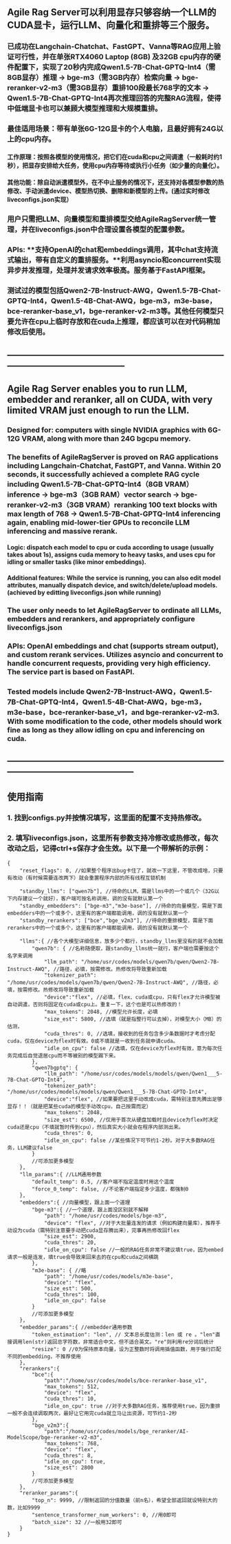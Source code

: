 ## Agile Rag Server可以利用显存只够容纳一个LLM的CUDA显卡，运行LLM、向量化和重排等三个服务。
### 已成功在Langchain-Chatchat、FastGPT、Vanna等RAG应用上验证可行性，并在**单张RTX4060 Laptop (8GB)** 及32GB cpu内存的硬件配置下，实现了**20秒内**完成Qwen1.5-7B-Chat-GPTQ-Int4（需8GB显存）推理 -> bge-m3（需3GB内存）检索向量 -> bge-reranker-v2-m3（需3GB显存）重排**100段**最长768字的文本 -> Qwen1.5-7B-Chat-GPTQ-Int4再次推理回答的完整RAG流程，使得**中低端显卡也可以兼顾大模型推理和大规模重排**。
### 最佳适用场景：带有单张6G-12G显卡的个人电脑，且最好拥有24G以上的cpu内存。
#### 工作原理：按照各模型的使用情况，把它们在cuda和cpu之间调遣（一般耗时约1秒），把显存安排给大任务，使用cpu内存等待或执行小任务（如少量的向量化）。
#### 其他功能：除自动派遣模型外，在不中止服务的情况下，还支持对各模型参数的热修改、手动派遣device、模型热切换、删除和新模型的上传。(通过实时修改liveconfigs.json实现）
### 用户只需把LLM、向量模型和重排模型交给AgileRagServer统一管理，并在liveconfigs.json中合理设置各模型的配置参数。
### APIs: **支持OpenAI的chat和embeddings调用，其中chat支持流式输出，带有自定义的重排服务。**利用asyncio和concurrent实现异步并发推理，处理并发请求效率极高。服务基于FastAPI框架。
### 测试过的模型包括Qwen2-7B-Instruct-AWQ，Qwen1.5-7B-Chat-GPTQ-Int4，Qwen1.5-4B-Chat-AWQ，bge-m3，m3e-base，bce-reranker-base_v1，bge-reranker-v2-m3等。其他任何模型只要允许在cpu上临时存放和在cuda上推理，都应该可以在对代码稍加修改后使用。
## —————————————————————————————————————
## Agile Rag Server enables you to run LLM, embedder and reranker, all on CUDA, with very limited VRAM just enough to run the LLM. 
### Designed for: computers with single NVIDIA graphics with 6G-12G VRAM, along with more than 24G bgcpu memory.
### The benefits of AgileRagServer is proved on RAG applications including Langchain-Chatchat, FastGPT, and Vanna. **Within 20 seconds**, it successfully achieved a complete RAG cycle including Qwen1.5-7B-Chat-GPTQ-Int4（8GB VRAM）inference -> bge-m3（3GB RAM）vector search -> bge-reranker-v2-m3（3GB VRAM）reranking **100 text blocks** with max length of 768 -> Qwen1.5-7B-Chat-GPTQ-Int4 inferencing again, enabling mid-lower-tier GPUs to reconcile LLM inferencing and massive rerank.
#### Logic: dispatch each model to cpu or cuda according to usage (usually takes about 1s), assigns cuda memory to heavy tasks, and uses cpu for idling or smaller tasks (like minor embeddings).
#### Additional features: While the service is running, you can also edit model attributes, manually dispatch device, and switch/delete/upload models. (achieved by editting liveconfigs.json while running)
### The user only needs to let AgileRagServer to ordinate all LLMs, embedders and rerankers, and appropriately configure liveconfigs.json
### APIs: **OpenAI embeddings and chat (supports stream output), and custom rerank services.** Utilizes asyncio and concurrent to handle concurrent requests, providing very high efficiency. The service part is based on FastAPI.
### Tested models include Qwen2-7B-Instruct-AWQ，Qwen1.5-7B-Chat-GPTQ-Int4，Qwen1.5-4B-Chat-AWQ，bge-m3，m3e-base，bce-reranker-base_v1，and bge-reranker-v2-m3. With some modification to the code, other models should work fine as long as they allow idling on cpu and inferencing on cuda.
## ——————————————————————————————————————
## 使用指南
### 1. 找到configs.py并按情况填写，这里面的配置不支持热修改。
### 2. 填写liveconfigs.json，这里所有参数支持冷修改或热修改，每次改动之后，记得ctrl+s保存才会生效。以下是一个带解析的示例：
```
{
    "reset_flags": 0, //如果整个程序出bug卡住了，就改一下这里，不管改成啥，只要有改动（有时候需要连改两下）就会重置程序内部的所有线程互锁机制

    "standby_llms": ["qwen7b"], //待命的LLM，需是llms中的一个或几个（32G以下内存建议一个就好），客户端可按名称调用，调的没有就默认第一个
    "standby_embedders": ["bge-m3","m3e-base"], //待命的向量模型，需是下面embedders中的一个或多个，这里有的客户端都能调用，调的没有就默认第一个
    "standby_rerankers": ["bce","bge_v2m3"], //待命的重排模型，需是下面rerankers中的一个或多个，这里有的客户端都能调用，调的没有就默认第一个

    "llms":{ //各个大模型详细信息，放多少个都行，standby_llms里没有的就不会加载
        "qwen7b": { //名称随便取，跟standby_llms统一就行，客户端也需要按这个名字来调用
            "llm_path": "/home/usr/codes/models/qwen7b/qwen/Qwen2-7B-Instruct-AWQ", //路径，必填，按需修改。热修改将导致重新加载
            "tokenizer_path": "/home/usr/codes/models/qwen7b/qwen/Qwen2-7B-Instruct-AWQ", //路径，必填，按需修改。热修改将导致重新加载
            "device":"flex", //必填，flex、cuda或cpu，只有flex才允许模型被自动调遣，否则将固定在cuda或cpu上。重复一下，这个也是可以热修改的！
            "max_tokens": 2048, //模型允许长度，必填
            "size_est": 5800, //选填（就是指整行可以去掉），对模型大小（MB）的估测，
            "cuda_thres": 0, //选填，接收到的任务包含多少条数据时才考虑分配cuda，仅在device为flex时有效。0或不填就是一收到任务就申请cuda。
            "idle_on_cpu": false //选填，仅在device为flex时有效，意为每次任务完成后自觉退居cpu而不等被别的模型踢下来。
        },
        "qwen7bgptq": {
            "llm_path": "/home/usr/codes/models/models/qwen/Qwen1___5-7B-Chat-GPTQ-Int4",
            "tokenizer_path": "/home/usr/codes/models/models/qwen/Qwen1___5-7B-Chat-GPTQ-Int4",
            "device":"flex", //如果要把这里手动改成cuda，需特别注意先腾出足够显存！！（就是把某些cuda的模型手动改cpu，自己按需而定）
            "max_tokens": 2048,
            "size_est": 6500, //仅用于首次从硬盘加载时且device为flex时决定cuda还是cpu（不填就暂时传到cpu），然后真实大小就会在程序内部测出来。
            "cuda_thres": 0,
            "idle_on_cpu": false //某些情况下可节约1-2秒。对于大多数RAG任务，LLM建议false
        }
        //可添加更多模型
    },
    "llm_params":{ //LLM通用参数
        "default_temp": 0.5, //客户端不指定温度时用这个温度
        "force_0_temp": false, //不论客户端指定多少温度，都强制0
    },
    "embedders":{ //向量模型，跟上面一个道理
        "bge-m3":{ //一个道理，跟上面没区别就不解释
            "path": "/home/usr/codes/models/bge-m3", 
            "device": "flex", //对于大批量连发的请求（例如构建向量库），推荐手动设为cuda（需特别注意要手动把cuda显存腾出来），完事再热修改回flex
            "size_est": 2900,
            "cuda_thres": 20,
            "idle_on_cpu": false //一般的RAG任务非常不建议填true，因为embed请求一般是连发，填true会导致来回来去的在cpu和cuda之间横跳
        },
        "m3e-base": { //略
            "path": "/home/usr/codes/models/m3e-base", 
            "device": "flex",
            "size_est": 500,
            "cuda_thres": 100,
            "idle_on_cpu": false
        }
        //可添加更多模型
    },
    "embedder_params":{ //embedder通用参数
        "token_estimation": "len", // 文本总长度估测：len 或 re 。"len"直接调用len(str)返回总字符数，非常适合中文，但不适合英文。"re"则利用re分词后统计
        "resize": 0 //0为保持原本向量，设为正整数时将调用插值函数，用于强行匹配不同的embedding，不推荐使用
    },
    "rerankers":{
        "bce":{
            "path":"/home/usr/codes/models/bce-reranker-base_v1",
            "max_tokens": 512,
            "device": "flex",
            "cuda_thres": 10,
            "idle_on_cpu": true //对于大多数RAG任务，推荐使用true，因为重排一般不会连续调取两次，最好让它用完cuda就立马让出资源，可节约1-2秒
        },
        "bge_v2m3":{
            "path":"/home/usr/codes/models/bge_reranker/AI-ModelScope/bge-reranker-v2-m3",
            "max_tokens": 768,
            "device": "flex",
            "cuda_thres": 8,
            "idle_on_cpu": true,
            "size_est": 2800
        }
        //可添加更多模型
    },
    "reranker_params":{
        "top_n": 9999, //限制返回的分值数量（前n名），希望全部返回就设特别大的数，比如9999
        "sentence_transformer_num_workers": 0, //用0即可
        "batch_size": 32 //一般用32即可
    }
}
```
